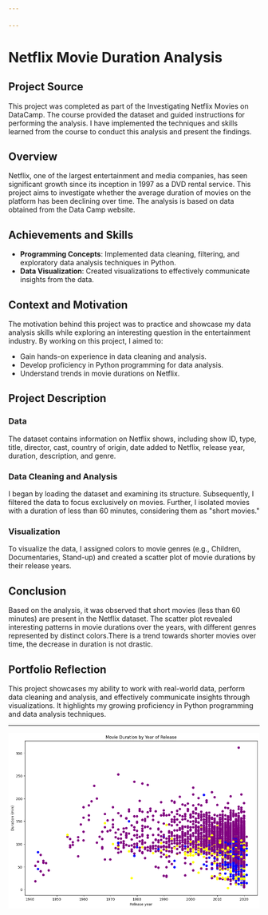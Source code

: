 ```yaml
---

---
```


# Netflix Movie Duration Analysis
## Project Source

This project was completed as part of the Investigating Netflix Movies on DataCamp. The course provided the dataset and guided instructions for performing the analysis. I have implemented the techniques and skills learned from the course to conduct this analysis and present the findings.


## Overview

Netflix, one of the largest entertainment and media companies, has seen significant growth since its inception in 1997 as a DVD rental service. This project aims to investigate whether the average duration of movies on the platform has been declining over time. The analysis is based on data obtained from the Data Camp website.

## Achievements and Skills

- **Programming Concepts**: Implemented data cleaning, filtering, and exploratory data analysis techniques in Python.
- **Data Visualization**: Created visualizations to effectively communicate insights from the data.

## Context and Motivation

The motivation behind this project was to practice and showcase my data analysis skills while exploring an interesting question in the entertainment industry. By working on this project, I aimed to:

- Gain hands-on experience in data cleaning and analysis.
- Develop proficiency in Python programming for data analysis.
- Understand trends in movie durations on Netflix.

## Project Description

### Data

The dataset contains information on Netflix shows, including show ID, type, title, director, cast, country of origin, date added to Netflix, release year, duration, description, and genre.

### Data Cleaning and Analysis

I began by loading the dataset and examining its structure. Subsequently, I filtered the data to focus exclusively on movies. Further, I isolated movies with a duration of less than 60 minutes, considering them as "short movies."

### Visualization

To visualize the data, I assigned colors to movie genres (e.g., Children, Documentaries, Stand-up) and created a scatter plot of movie durations by their release years.

## Conclusion

Based on the analysis, it was observed that short movies (less than 60 minutes) are present in the Netflix dataset. The scatter plot revealed interesting patterns in movie durations over the years, with different genres represented by distinct colors.There is a trend towards shorter movies over time, the decrease in duration is not drastic.

## Portfolio Reflection

This project showcases my ability to work with real-world data, perform data cleaning and analysis, and effectively communicate insights through visualizations. It highlights my growing proficiency in Python programming and data analysis techniques.

---

![Scatter Plot](scatter_movie_duration_by_year-of_release.png)
  
